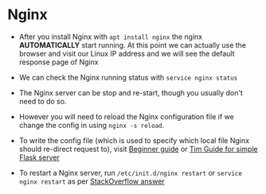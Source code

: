 # Nginx

- After you install Nginx with `apt install nginx` the nginx **AUTOMATICALLY** start running. At this point we can actually use the browser and visit our Linux IP address and we will see the default response page of Nginx

- We can check the Nginx running status with `service nginx status`

- The Nginx server can be stop and re-start, though you usually don't need to do so.

- However you will need to reload the Nginx configuration file if we change the config in using `nginx -s reload`.

- To write the config file (which is used to specify which local file Nginx should re-direct request to), visit [Beginner guide](https://nginx.org/en/docs/beginners_guide.html#static) or [Tim Guide for simple Flask server](https://github.com/techwithtim/Flask-App-Hosted-On-VPS#install-and-configure-nginx)

- To restart a Nginx server, run `/etc/init.d/nginx restart` or `service nginx restart` as per [StackOverflow answer](https://serverfault.com/questions/213185/how-to-restart-nginx)
